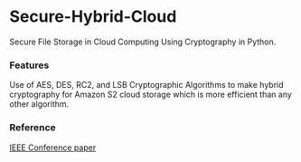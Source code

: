 # Secure-Hybrid-Cloud

Secure File Storage in Cloud Computing Using Cryptography in Python.

### Features

Use of AES, DES, RC2, and LSB Cryptographic Algorithms to make hybrid cryptography for Amazon S2 cloud storage which is more efficient than any other algorithm.

### Reference

[IEEE Conference paper](https://ieeexplore.ieee.org/document/7566416)
